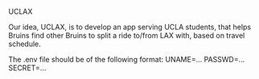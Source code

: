 UCLAX

Our idea, UCLAX, is to develop an app serving UCLA students, that helps Bruins find other Bruins to split a ride to/from LAX with, based on travel schedule.

The .env file should be of the following format:
UNAME=...
PASSWD=...
SECRET=...
